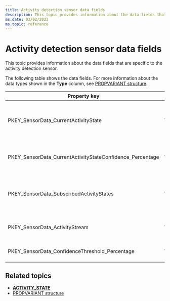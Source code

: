 ```yaml
---
title: Activity detection sensor data fields
description: This topic provides information about the data fields that are specific to the activity detection sensor.
ms.date: 03/02/2023
ms.topic: reference
---
```


# Activity detection sensor data fields

This topic provides information about the data fields that are specific to the activity detection sensor.

The following table shows the data fields. For more information about the data types shown in the **Type** column, see [PROPVARIANT structure](/windows/win32/api/propidlbase/ns-propidlbase-propvariant).

| Property key | Type | Required/Optional | Description |
|---|---|---|---|
| PKEY_SensorData_CurrentActivityState | VT_UI4 | Required | An indication of the current activity state, expressed as a value of type **[ACTIVITY_STATE](/windows-hardware/drivers/ddi/sensorsdef/ne-sensorsdef-activity_state)**. |
| PKEY_SensorData_CurrentActivityStateConfidence_Percentage | VT_UI2 | Required | Confidence level of the sensor in indicating the current activity state. |
| PKEY_SensorData_SubscribedActivityStates | VT_UI4 | Required | An indication of the subscribed activity state, expressed as a value of type **[ACTIVITY_STATE](/windows-hardware/drivers/ddi/sensorsdef/ne-sensorsdef-activity_state)**. |
| PKEY_SensorData_ActivityStream | VT_BOOL | Required | Boolean value that is set to TRUE, if an activity stream is available. |
| PKEY_SensorData_ConfidenceThreshold_Percentage | VT_UI2 | Required | A threshold value for the sensor's confidence level. |

## Related topics

- **[ACTIVITY_STATE](/windows-hardware/drivers/ddi/sensorsdef/ne-sensorsdef-activity_state)**
- [PROPVARIANT structure](/windows/win32/api/propidlbase/ns-propidlbase-propvariant)
